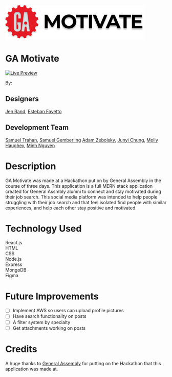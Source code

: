 ![](public/images/galogo3.png)

# GA Motivate

[![Live Preview](https://img.lekoarts.de/gatsby/preview.svg)](https://ga-motivate.herokuapp.com)

By: 

## Designers
[Jen Rand](https://www.linkedin.com/in/jen-rand/), [Esteban Favetto](https://www.linkedin.com/in/estebanfavetto/)
## Development Team
[Samuel Trahan](https://www.linkedin.com/in/samueltrahan/), [Samuel Gemberling](https://www.linkedin.com/in/samuel-gemberling/) [Adam Zebolsky](https://www.linkedin.com/in/adam-zebolsky/), [Junyi Chung](https://www.linkedin.com/in/junyi-chung-450b5351/), [Molly Haughey](https://www.linkedin.com/in/molly-haughey/), [Minh Nguyen](https://www.linkedin.com/in/minhd-nguyen/)

# Description
GA Motivate was made at a Hackathon put on by General Assembly in the course of three days. This application is a full MERN stack application created for General Assmbly alumni to connect and stay motivated during their job search.  This social media platform was intended to help people struggling with their job search and that feel isolated find people with similar experiences, and help each other stay positive and motivated.

# Technology Used

React.js <br />
HTML <br />
CSS <br />
Node.js <br />
Express <br />
MongoDB <br />
Figma <br />

# Future Improvements 

- [ ] Implement AWS so users can upload profile pictures
- [ ] Have search functionality on posts
- [ ] A filter system by specialty
- [ ] Get attachments working on posts

# Credits

A huge thanks to [General Assembly](https://generalassemb.ly/) for putting on the Hackathon that this application was made at.

